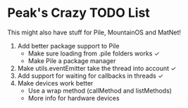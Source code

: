 # Peak's Crazy TODO List
This might also have stuff for Pile, MountainOS and MatNet!

1. Add better package support to Pile
	- Make sure loading from .pile folders works ✓
	- Make Pile a package manager
2. Make utils.eventEmitter take the thread into account ✓
3. Add support for waiting for callbacks in threads ✓
4. Make devices work better
	- Use a wrap method (callMethod and listMethods)
	- More info for hardware devices